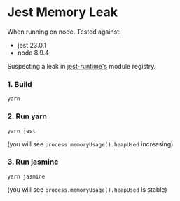 # Jest Memory Leak
When running on node. Tested against:
* jest 23.0.1
* node 8.9.4

Suspecting a leak in [jest-runtime's](https://github.com/facebook/jest/blob/00a8117fd3df64e876041776c29b71fb9749efbb/packages/jest-runtime/src/index.js#L271) module registry.

### 1. Build
`yarn`

### 2. Run yarn
`yarn jest`

(you will see `process.memoryUsage().heapUsed` increasing)

### 3. Run jasmine
`yarn jasmine`

(you will see `process.memoryUsage().heapUsed` is stable)
